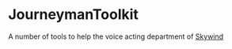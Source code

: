 # JourneymanToolkit
A number of tools to help the voice acting department of [Skywind](https://tesrskywind.com)
